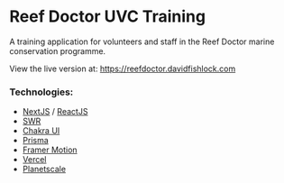 # Reef Doctor UVC Training

A training application for volunteers and staff in the Reef Doctor marine conservation programme.

View the live version at: https://reefdoctor.davidfishlock.com

### Technologies:

-   [NextJS](https://nextjs.org/) / [ReactJS](https://reactjs.org/)
-   [SWR](https://www.npmjs.com/package/swr)
-   [Chakra UI](https://chakra-ui.com/)
-   [Prisma](https://www.prisma.io/)
-   [Framer Motion](https://github.com/framer/motion/)
-   [Vercel](https://vercel.com/)
-   [Planetscale](https://planetscale.com/)
